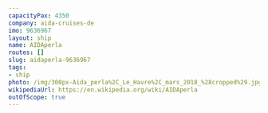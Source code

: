 ```yaml
---
capacityPax: 4350
company: aida-cruises-de
imo: 9636967
layout: ship
name: AIDAperla
routes: []
slug: aidaperla-9636967
tags:
- ship
photo: /img/300px-Aida_perla%2C_Le_Havre%2C_mars_2018_%28cropped%29.jpg
wikipediaUrl: https://en.wikipedia.org/wiki/AIDAperla
outOfScope: true
---
```


